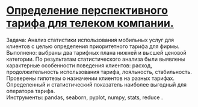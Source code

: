 # <a href=""> Определение перспективного тарифа для телеком компании.<br></a>
Задача: Анализ статистики использования мобильных услуг для клиентов с целью определения приоритетного тарифа для фирмы.<br>
Выполнено: выбраны два тарифных плана нижней и высшей ценовой категории. По результатам статистического анализа были выявлены характерные особенности поведения клиентов: расход, продолжительность использования тарифа, лояльность, стабильность. Проверены гипотезы о назначении клиентов на разных тарифах. Определенный и статистический показатель наиболее выгодный для оператора тарифа.<br>
Инструменты: pandas, seaborn, pyplot, numpy, stats, reduce .
